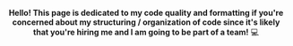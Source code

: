<div align="center">
  
**Hello! This page is dedicated to my code quality and formatting if you're concerned about my structuring / organization of code since it's likely that you're hiring me and I am going to be part of a team!** 💻

</div>
